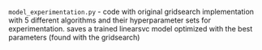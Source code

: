 `model_experimentation.py` - code with original gridsearch implementation with 5 different algorithms and their hyperparameter sets for experimentation. saves a trained linearsvc model optimized with the best parameters (found with the gridsearch)